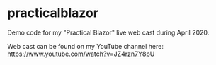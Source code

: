 # practicalblazor
Demo code for my "Practical Blazor" live web cast during April 2020.

Web cast can be found on my YouTube channel here: https://www.youtube.com/watch?v=JZ4rzn7Y8pU
